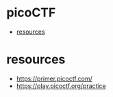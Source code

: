 # picoCTF


<!-- vim-markdown-toc GFM -->

* [resources](#resources)

<!-- vim-markdown-toc -->

# resources

* https://primer.picoctf.com/
* https://play.picoctf.org/practice

